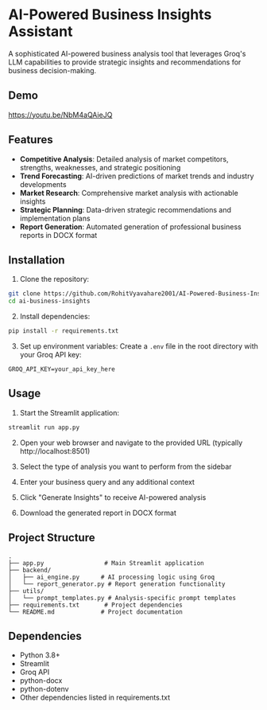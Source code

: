 # AI-Powered Business Insights Assistant

A sophisticated AI-powered business analysis tool that leverages Groq's LLM capabilities to provide strategic insights and recommendations for business decision-making.

## Demo
https://youtu.be/NbM4aQAieJQ

## Features

- **Competitive Analysis**: Detailed analysis of market competitors, strengths, weaknesses, and strategic positioning
- **Trend Forecasting**: AI-driven predictions of market trends and industry developments
- **Market Research**: Comprehensive market analysis with actionable insights
- **Strategic Planning**: Data-driven strategic recommendations and implementation plans
- **Report Generation**: Automated generation of professional business reports in DOCX format

## Installation

1. Clone the repository:
```bash
git clone https://github.com/RohitVyavahare2001/AI-Powered-Business-Insights-Assistant
cd ai-business-insights
```

2. Install dependencies:
```bash
pip install -r requirements.txt
```

3. Set up environment variables:
Create a `.env` file in the root directory with your Groq API key:
```
GROQ_API_KEY=your_api_key_here
```

## Usage

1. Start the Streamlit application:
```bash
streamlit run app.py
```

2. Open your web browser and navigate to the provided URL (typically http://localhost:8501)

3. Select the type of analysis you want to perform from the sidebar

4. Enter your business query and any additional context

5. Click "Generate Insights" to receive AI-powered analysis

6. Download the generated report in DOCX format

## Project Structure

```
.
├── app.py                 # Main Streamlit application
├── backend/
│   ├── ai_engine.py      # AI processing logic using Groq
│   └── report_generator.py # Report generation functionality
├── utils/
│   └── prompt_templates.py # Analysis-specific prompt templates
├── requirements.txt       # Project dependencies
└── README.md             # Project documentation
```

## Dependencies

- Python 3.8+
- Streamlit
- Groq API
- python-docx
- python-dotenv
- Other dependencies listed in requirements.txt


